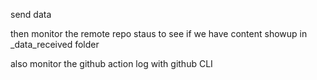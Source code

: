 send data

then monitor the remote repo staus to see if we have content showup in _data_received folder

also monitor the github action log with github CLI

